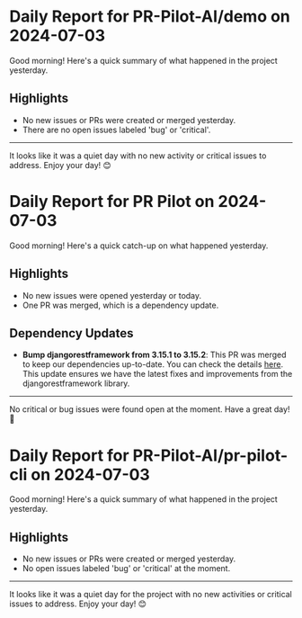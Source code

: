 # Daily Report for PR-Pilot-AI/demo on 2024-07-03

Good morning! Here's a quick summary of what happened in the project yesterday.

## Highlights
- No new issues or PRs were created or merged yesterday.
- There are no open issues labeled 'bug' or 'critical'.

---

It looks like it was a quiet day with no new activity or critical issues to address. Enjoy your day! 😊


# Daily Report for PR Pilot on 2024-07-03

Good morning! Here's a quick catch-up on what happened yesterday.

## Highlights
- No new issues were opened yesterday or today.
- One PR was merged, which is a dependency update.

## Dependency Updates
- **Bump djangorestframework from 3.15.1 to 3.15.2**: This PR was merged to keep our dependencies up-to-date. You can check the details [here](https://github.com/PR-Pilot-AI/pr-pilot/pull/202). This update ensures we have the latest fixes and improvements from the djangorestframework library.

---

No critical or bug issues were found open at the moment. Have a great day! 🚀


# Daily Report for PR-Pilot-AI/pr-pilot-cli on 2024-07-03

Good morning! Here's a quick summary of what happened in the project yesterday.

## Highlights
- No new issues or PRs were created or merged yesterday.
- No open issues labeled 'bug' or 'critical' at the moment.

---

It looks like it was a quiet day for the project with no new activities or critical issues to address. Enjoy your day! 😊


